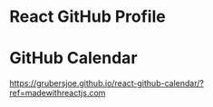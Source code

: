 # React GitHub Profile

# GitHub Calendar

https://grubersjoe.github.io/react-github-calendar/?ref=madewithreactjs.com
